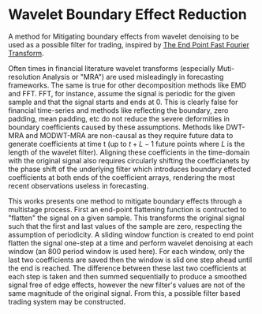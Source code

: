 # Wavelet Boundary Effect Reduction

A method for Mitigating boundary effects from wavelet denoising to be used as a possible filter for trading, inspired by [The End Point Fast Fourier Transform](https://meyersanalytics.com/publications2/sp5epfft.pdf).

Often times in financial literature wavelet transforms (especially Muti-resolution Analysis or "MRA") are used misleadingly in forecasting frameworks. The same is true for other decomposition methods like EMD and FFT. FFT, for instance, assume the signal is periodic for the given sample and that the signal starts and ends at 0. This is clearly false for financial time-series and methods like reflecting the boundary, zero padding, mean padding, etc do not reduce the severe deformities in boundary coefficients caused by these assumptions. Methods like DWT-MRA and MODWT-MRA are non-causal as they require future data to generate coefficients at time t (up to $t+L-1$ future points where $L$ is the length of the wavelet filter). Aligning these coefficients in the time-domain with the original signal also requires circularly shifting the coefficianets by the phase shift of the underlying filter which introduces boundary effected coefficients at both ends of the coefficient arrays, rendering the most recent observations useless in forecasting.

This works presents one method to mitigate boundary effects through a multistage process. First an end-point flattening function is contructed to "flatten" the signal on a given sample. This transforms the original signal such that the first and last values of the sample are zero, respecting the assumption of periodicity. A sliding window function is created to end point flatten the signal one-step at a time and perform wavelet denoising at each window (an 800 period window is used here). For each window, only the last two coefficients are saved then the window is slid one step ahead until the end is reached. The difference between these last two coefficients at each step is taken and then summed sequentially to produce a smoothed signal free of edge effects, however the new filter's values are not of the same magnitude of the original signal. From this, a possible filter based trading system may be constructed.
